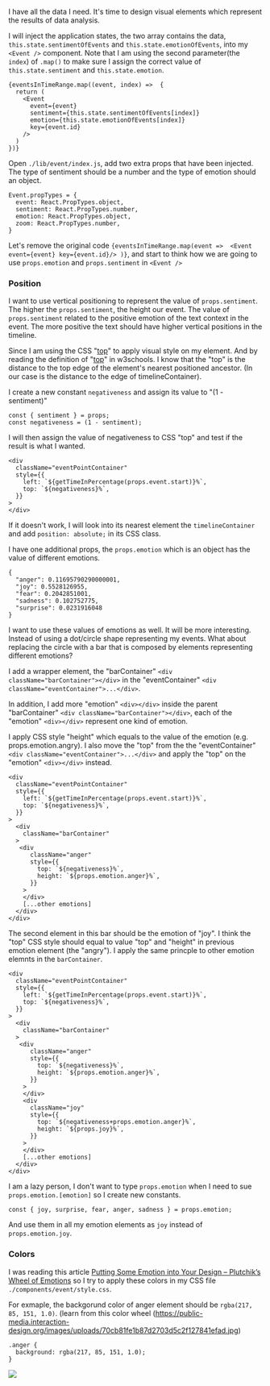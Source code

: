 I have all the data I need. It's time to design visual elements which represent the results of data analysis.

I will inject the application states, the two array contains the data, `this.state.sentimentOfEvents` and `this.state.emotionOfEvents`, into my `<Event />` component. Note that I am using the second parameter(the `index`) of `.map()` to make sure I assign the correct value of `this.state.sentiment` and `this.state.emotion`.

```
{eventsInTimeRange.map((event, index) =>  {
  return (
    <Event
      event={event}
      sentiment={this.state.sentimentOfEvents[index]}
      emotion={this.state.emotionOfEvents[index]}
      key={event.id}
    />
  )
})}
```

Open `./lib/event/index.js`, add two extra props that have been injected. The type of sentiment should be a number and the type of emotion should an object.

```
Event.propTypes = {
  event: React.PropTypes.object,
  sentiment: React.PropTypes.number,
  emotion: React.PropTypes.object,
  zoom: React.PropTypes.number,
}
```

Let's remove the original code `{eventsInTimeRange.map(event =>  <Event event={event} key={event.id}/> )}`, and start to think how we are going to use `props.emotion` and `props.sentiment` in `<Event />`

### Position

I want to use vertical positioning to represent the value of `props.sentiment`. The higher the `props.sentiment`, the height our event. The value of `props.sentiment` related to the positive emotion of the text context in the event. The more positive the text should have higher vertical positions in the timeline.

Since I am using the CSS "[top](http://www.w3schools.com/cssref/pr_pos_top.asp)" to apply visual style on my element. And by reading the definition of "[top](http://www.w3schools.com/cssref/pr_pos_top.asp)" in w3schools. I know that the "top" is the distance to the top edge of the element's nearest positioned ancestor. (In our case is the distance to the edge of timelineContainer). 

I create a new constant `negativeness` and assign its value to "(1 - sentiment)"

```
const { sentiment } = props;
const negativeness = (1 - sentiment);
```
I will then assign the value of negativeness to CSS "top" and test if the result is what I wanted.
```
<div
  className="eventPointContainer"
  style={{
    left: `${getTimeInPercentage(props.event.start)}%`,
    top: `${negativeness}%`,
  }}
>
</div>
```
If it doesn't work, I will look into its nearest element the `timelineContainer` and add `position: absolute;` in its CSS class.

I have one additional props, the `props.emotion` which is an object has the value of different emotions.
```
{
  "anger": 0.11695790290000001,
  "joy": 0.5528126955,
  "fear": 0.2042851001,
  "sadness": 0.102752775,
  "surprise": 0.0231916048
}
```
I want to use these values of emotions as well. It will be more interesting. Instead of using a dot/circle shape representing my events. What about replacing the circle with a bar that is composed by elements representing different emotions?

I add a wrapper element, the "barContainer" `<div className="barContainer"></div>` in the "eventContainer" `<div className="eventContainer">...</div>`. 

In addition, I add more "emotion" `<div></div>` inside the parent "barContainer" `<div className="barContainer"></div>`, each of the "emotion" `<div></div>` represent one kind of emotion. 

I apply CSS style "height" which equals to the value of the emotion (e.g. props.emotion.angry). I also move the "top" from the the "eventContainer" `<div className="eventContainer">...</div>` and apply the "top" on the "emotion" `<div></div>` instead.

```
<div
  className="eventPointContainer"
  style={{
    left: `${getTimeInPercentage(props.event.start)}%`,
    top: `${negativeness}%`,
  }}
>
  <div
    className="barContainer"
  >
   <div
      className="anger"
      style={{
        top: `${negativeness}%`,
        height: `${props.emotion.anger}%`,
      }}
    >
    </div>
    [...other emotions]
  </div>
</div>
```

The second element in this bar should be the emotion of "joy". I think the "top" CSS style should equal to value "top" and "height" in previous emotion element (the "angry"). I apply the same princple to other emotion elemnts in the `barContainer`. 

```
<div
  className="eventPointContainer"
  style={{
    left: `${getTimeInPercentage(props.event.start)}%`,
    top: `${negativeness}%`,
  }}
>
  <div
    className="barContainer"
  >
   <div
      className="anger"
      style={{
        top: `${negativeness}%`,
        height: `${props.emotion.anger}%`,
      }}
    >
    </div>
    <div
      className="joy"
      style={{
        top: `${negativeness+props.emotion.anger}%`,
        height: `${props.joy}%`,
      }}
    >
    </div>
    [...other emotions]
  </div>
</div>
```
I am a lazy person, I don't want to type `props.emotion` when I need to sue `props.emotion.[emotion]` so I create new constants.
```
const { joy, surprise, fear, anger, sadness } = props.emotion;
```
And use them in all my emotion elements as `joy` instead of `props.emotion.joy`.

### Colors

I was reading this article [Putting Some Emotion into Your Design – Plutchik’s Wheel of Emotions](https://www.interaction-design.org/literature/article/putting-some-emotion-into-your-design-plutchik-s-wheel-of-emotions) so I try to apply these colors in my CSS file `./components/event/style.css`.

For exmaple, the backgorund color of anger element should be `rgba(217, 85, 151, 1.0)`. (learn from this color wheel (<https://public-media.interaction-design.org/images/uploads/70cb81fe1b87d2703d5c2f127841efad.jpg>)

```
.anger {
  background: rgba(217, 85, 151, 1.0);
}
```
<img src="https://public-media.interaction-design.org/images/uploads/955c62c82771f57ce02cab0bd0a4bfae.jpg" >
